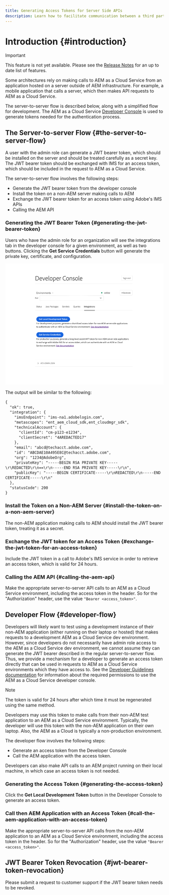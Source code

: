 ```yaml
---
title: Generating Access Tokens for Server Side APIs
description: Learn how to facilitate communication between a third party server and AEM as a Cloud Service by generating a secure JWT Token
---
```


# Introduction {#introduction}

>[!IMPORTANT]
>
>This feature is not yet available. Please see the [Release Notes](/help/release-notes/release-notes-cloud/release-notes-current.md) for an up to date list of features.

Some architectures rely on making calls to AEM as a Cloud Service from an application hosted on a server outside of AEM infrastructure. For example, a mobile application that calls a server, which then makes API requests to AEM as a Cloud Service.

The server-to-server flow is described below, along with a simplified flow for development. The AEM as a Cloud Service [Developer Console](development-guidelines.md#crxde-lite-and-developer-console) is used to generate tokens needed for the authentication process.

## The Server-to-server Flow {#the-server-to-server-flow}

A user with the admin role can generate a JWT bearer token, which should be installed on the server and should be treated carefully as a secret key. The JWT bearer token should be exchanged with IMS for an access token, which should be included in the request to AEM as a Cloud Service.

The server-to-server flow involves the following steps:

* Generate the JWT bearer token from the developer console
* Install the token on a non-AEM server making calls to AEM
* Exchange the JWT bearer token for an access token using Adobe's IMS APIs
* Calling the AEM API

### Generating the JWT Bearer Token {#generating-the-jwt-bearer-token}

Users who have the admin role for an organization will see the integrations tab in the developer console for a given environment, as well as two buttons. Clicking the **Get Service Credentials** button will generate the private key, certificate, and configuration.

![JWT Generation](assets/JWTtoken3.png)

The output will be similar to the following:

```
{
  "ok": true,
  "integration": {
    "imsEndpoint": "ims-na1.adobelogin.com",
    "metascopes": "ent_aem_cloud_sdk,ent_cloudmgr_sdk",
    "technicalAccount": {
      "clientId": "cm-p123-e1234",
      "clientSecret": "4AREDACTED17"
    },
    "email": "abcd@techacct.adobe.com",
    "id": "ABCDAE10A495E8C@techacct.adobe.com",
    "org": "1234@AdobeOrg",
    "privateKey": "-----BEGIN RSA PRIVATE KEY-----\r\REDACTED\r\n==\r\n-----END RSA PRIVATE KEY-----\r\n",
    "publicKey": "-----BEGIN CERTIFICATE-----\r\nREDACTED\r\n-----END CERTIFICATE-----\r\n"
  },
  "statusCode": 200
}
```

### Install the Token on a Non-AEM Server {#install-the-token-on-a-non-aem-server}

The non-AEM application making calls to AEM should install the JWT bearer token, treating it as a secret.

### Exchange the JWT token for an Access Token {#exchange-the-jwt-token-for-an-access-token}

Include the JWT token in a call to Adobe's IMS service in order to retrieve an access token, which is valid for 24 hours.

### Calling the AEM API {#calling-the-aem-api}

Make the appropriate server-to-server API calls to an AEM as a Cloud Service environment, including the access token in the header. So for the "Authorization" header, use the value `"Bearer <access_token>"`.

<!-- ### Code Samples {#code-samples}

https://git.corp.adobe.com/boston/skyline-api-client-lib (internal note: URL will change to public git repo before we publish) contains client libraries written in node.js that will exchange the JSON outputted by the developer console for an access token. -->

## Developer Flow {#developer-flow}

Developers will likely want to test using a development instance of their non-AEM application (either running on their laptop or hosted) that makes requests to a development AEM as a Cloud Service dev environment. However, since developers do not necessarily have admin role access to the AEM as a Cloud Service dev environment, we cannot assume they can generate the JWT bearer described in the regular server-to-server flow. Thus, we provide a mechanism for a developer to generate an access token directly that can be used in requests to AEM as a Cloud Service environments which they have access to. See the [Developer Guidelines documentation](/help/implementing/developing/introduction/development-guidelines.md) for information about the required permissions to use the AEM as a Cloud Service developer console.

>[!NOTE]
>
>The token is valid for 24 hours after which time it must be regenerated using the same method.

Developers may use this token to make calls from their non-AEM test application to an AEM as a Cloud Service environment. Typically, the developer will use this token with the non-AEM application on their own laptop. Also, the AEM as a Cloud is typically a non-production environment.

The developer flow involves the following steps:

* Generate an access token from the Developer Console
* Call the AEM application with the access token.

Developers can also make API calls to an AEM project running on their local machine, in which case an access token is not needed.

### Generating the Access Token {#generating-the-access-token}

Click the **Get Local Development Token** button in the Developer Console to generate an access token.

### Call then AEM Application with an Access Token {#call-the-aem-application-with-an-access-token}

Make the appropriate server-to-server API calls from the non-AEM application to an AEM as a Cloud Service environment, including the access token in the header. So for the "Authorization" header, use the value `"Bearer <access_token>"`.

## JWT Bearer Token Revocation {#jwt-bearer-token-revocation}

Please submit a request to customer support if the JWT bearer token needs to be revoked.